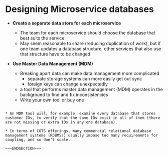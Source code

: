 <!SLIDE bullet small transition=fade>

# Designing Microservice databases

* **Create a separate data store for each microservice**
  - The team for each microservice should choose the database that best suits the service.
  - May seem reasonable to share (reducing duplication of work), but if one team updates a database structure, other services that also use that structure have to be changed


* **Use Master Data Management (MDM)**
  - Breaking apart data can make data management more complicated
    - separate storage systems can more easily get out sync
    - foreign keys can change unexpectedly
  - a tool that performs master data management (MDM) operates in the background to find and fix inconsistencies
  - Write your own tool or buy one


~~~SECTION:notes~~~

* An MDM tool will, for example, examine every database that stores customer IDs, to verify that the same IDs exist in all of them (there are not missing or extra IDs in any one database).

* In terms of COTS offerings, many commercial relational database management systems (RDBMSs) usually impose too many requirements for coupling, and so don’t scale.

~~~ENDSECTION~~~
